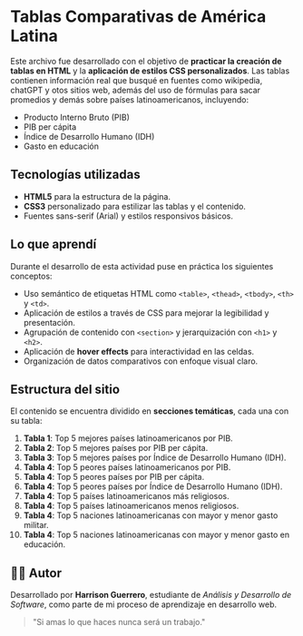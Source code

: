 # Tablas Comparativas de América Latina

Este archivo fue desarrollado con el objetivo de **practicar la creación de tablas en HTML** y la **aplicación de estilos CSS personalizados**. Las tablas contienen información real que busqué en fuentes como wikipedia, chatGPT y otos sitios web, además del uso de fórmulas para sacar promedios y demás sobre países latinoamericanos, incluyendo:

- Producto Interno Bruto (PIB)
- PIB per cápita
- Índice de Desarrollo Humano (IDH)
- Gasto en educación

## Tecnologías utilizadas

- **HTML5** para la estructura de la página.
- **CSS3** personalizado para estilizar las tablas y el contenido.
- Fuentes sans-serif (Arial) y estilos responsivos básicos.

## Lo que aprendí

Durante el desarrollo de esta actividad puse en práctica los siguientes conceptos:

- Uso semántico de etiquetas HTML como `<table>`, `<thead>`, `<tbody>`, `<th>` y `<td>`.
- Aplicación de estilos a través de CSS para mejorar la legibilidad y presentación.
- Agrupación de contenido con `<section>` y jerarquización con `<h1>` y `<h2>`.
- Aplicación de **hover effects** para interactividad en las celdas.
- Organización de datos comparativos con enfoque visual claro.

## Estructura del sitio

El contenido se encuentra dividido en **secciones temáticas**, cada una con su tabla:

1. **Tabla 1**: Top 5 mejores países latinoamericanos por PIB.
2. **Tabla 2**: Top 5 mejores países por PIB per cápita.
3. **Tabla 3**: Top 5 mejores países por Índice de Desarrollo Humano (IDH).
4. **Tabla 4**: Top 5 peores países latinoamericanos por PIB.
5. **Tabla 4**: Top 5 peores países por PIB per cápita.
6. **Tabla 4**: Top 5 peores países por Índice de Desarrollo Humano (IDH).
7. **Tabla 4**: Top 5 países latinoamericanos más religiosos.
8. **Tabla 4**: Top 5 países latinoamericanos menos religiosos.
9. **Tabla 4**: Top 5 naciones latinoamericanas con mayor y menor gasto militar.
10. **Tabla 4**: Top 5 naciones latinoamericanas con mayor y menor gasto en educación.

## 👨‍💻 Autor

Desarrollado por **Harrison Guerrero**, estudiante de *Análisis y Desarrollo de Software*, como parte de mi proceso de aprendizaje en desarrollo web.  
> "Si amas lo que haces nunca será un trabajo."
